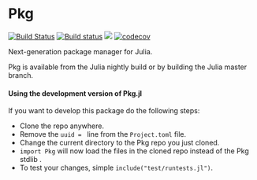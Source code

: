 # Pkg

[![Build Status](https://travis-ci.org/JuliaLang/Pkg.jl.svg?branch=master)](https://travis-ci.org/JuliaLang/Pkg.jl) [![Build status](https://ci.appveyor.com/api/projects/status/ywiwk98gvye1ov6x/branch/master?svg=true)](https://ci.appveyor.com/project/KristofferC/pkg3-jl-li0m6/branch/master) [![](https://img.shields.io/badge/docs-latest-blue.svg)](https://julialang.github.io/Pkg.jl/latest/) [![codecov](https://codecov.io/gh/JuliaLang/Pkg.jl/branch/master/graph/badge.svg)](https://codecov.io/gh/JuliaLang/Pkg.jl)

Next-generation package manager for Julia.

Pkg is available from the Julia nightly build or by building the Julia master branch.


#### Using the development version of Pkg.jl

If you want to develop this package do the following steps:
- Clone the repo anywhere.
- Remove the `uuid = ` line from the `Project.toml` file.
- Change the current directory to the Pkg repo you just cloned.
- `import Pkg` will now load the files in the cloned repo instead of the Pkg stdlib .
- To test your changes, simple `include("test/runtests.jl")`.
